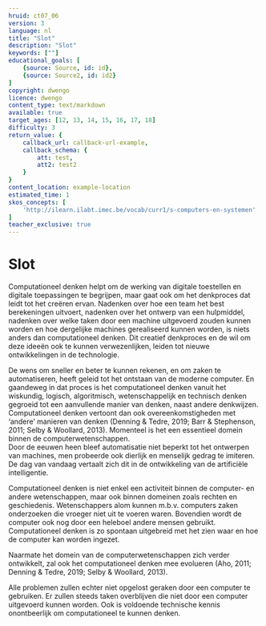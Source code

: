 ```yaml
---
hruid: ct07_06
version: 3
language: nl
title: "Slot"
description: "Slot"
keywords: [""]
educational_goals: [
    {source: Source, id: id}, 
    {source: Source2, id: id2}
]
copyright: dwengo
licence: dwengo
content_type: text/markdown
available: true
target_ages: [12, 13, 14, 15, 16, 17, 18]
difficulty: 3
return_value: {
    callback_url: callback-url-example,
    callback_schema: {
        att: test,
        att2: test2
    }
}
content_location: example-location
estimated_time: 1
skos_concepts: [
    'http://ilearn.ilabt.imec.be/vocab/curr1/s-computers-en-systemen'
]
teacher_exclusive: true
---
```


# Slot

Computationeel denken helpt om de werking van digitale toestellen en digitale toepassingen te begrijpen, maar gaat ook om het denkproces dat leidt tot het
creëren ervan. Nadenken over hoe een team het best berekeningen uitvoert, nadenken over het ontwerp van een hulpmiddel, nadenken over welke taken door een machine
uitgevoerd zouden kunnen worden en hoe dergelijke machines gerealiseerd kunnen worden, is niets anders dan computationeel denken. Dit creatief denkproces
en de wil om deze ideeën ook te kunnen verwezenlijken, leiden tot nieuwe ontwikkelingen in de technologie. 

De wens om sneller en beter te kunnen rekenen, en om zaken te automatiseren, heeft geleid tot het ontstaan van de moderne computer. En gaandeweg in dat
proces is het computationeel denken vanuit het wiskundig, logisch, algoritmisch, wetenschappelijk en technisch denken gegroeid tot een aanvullende manier van
denken, naast andere denkwijzen. Computationeel denken vertoont dan ook overeenkomstigheden met ‘andere’ manieren van denken (Denning & Tedre,
2019; Barr & Stephenson, 2011; Selby & Woollard, 2013). Momenteel is het een essentieel domein binnen de computerwetenschappen.<br> 
Door de eeuwen heen bleef automatisatie niet beperkt tot het ontwerpen van machines, men probeerde ook dierlijk en menselijk gedrag te imiteren. De dag van vandaag vertaalt zich dit in de ontwikkeling van de artificiële intelligentie.

Computationeel denken is niet enkel een activiteit binnen de computer- en andere wetenschappen, maar ook binnen domeinen zoals rechten en geschiedenis. Wetenschappers alom kunnen m.b.v. computers zaken onderzoeken die vroeger niet uit te voeren waren. Bovendien wordt de computer ook nog door een heleboel andere mensen gebruikt.
Computationeel denken is zo spontaan uitgebreid met het zien waar en hoe de computer kan worden ingezet.

Naarmate het domein van de computerwetenschappen zich verder ontwikkelt, zal ook het computationeel denken mee evolueren (Aho, 2011; Denning & Tedre, 2019; Selby & Woollard, 2013).

<div class="alert alert-box alert-success">
Alle problemen zullen echter niet opgelost geraken door een computer te gebruiken. Er zullen steeds taken overblijven die niet door een computer uitgevoerd kunnen worden. Ook is voldoende technische kennis onontbeerlijk om computationeel te kunnen denken.
</div>
    
    
